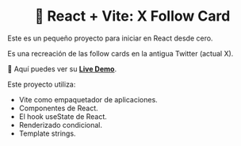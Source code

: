 <div align='center'>

# 💌 React + Vite: X Follow Card

</div>

Este es un pequeño proyecto para iniciar en React desde cero.

Es una recreación de las follow cards en la antigua Twitter (actual X).

🧩 Aquí puedes ver su [**Live Demo**](https://x-follow-card-abraham.netlify.app/).

Este proyecto utiliza:

- Vite como empaquetador de aplicaciones.
- Componentes de React.
- El hook useState de React.
- Renderizado condicional.
- Template strings.
